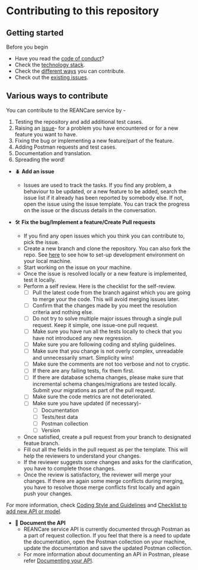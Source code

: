 # Contributing to this repository <!-- omit in toc -->

## Getting started <!-- omit in toc -->

Before you begin
- Have you read the [code of conduct](CODE_OF_CONDUCT.md)?
- Check the [technology stack](docs/development.md#technology-stack).
- Check the [different ways](#Various-ways-to-contribute) you can contribute.
- Check out the [existing issues](https://github.com/REAN-Foundation/reancare-service/issues).


## Various ways to contribute

  You can contribute to the REANCare service by - 
  1. Testing the repository and add additional test cases.
  2. Raising an [issue](https://github.com/REAN-Foundation/reancare-service/issues)- for a problem you have encountered or for a new feature you want to have.
  3. Fixing the bug or implementing a new feature/part of the feature.
  4. Adding Postman requests and test cases.
  5. Documentation and translation. 
  6. Spreading the word!

  - :beetle: **Add an issue**
    - Issues are used to track the tasks. If you find any problem, a behaviour to be updated, or a new feature to be added, search the issue list if it already has been reported by somebody else. If not, open the issue using the issue template. You can track the progress on the issue or the discuss details in the conversation.
  
  - :hammer_and_wrench: **Fix the bug/Implement a feature/Create Pull requests**
    - If you find any open issues which you think you can contribute to, pick the issue. 
    - Create a new branch and clone the repository. You can also fork the repo. See [here](docs/development.md) to see how to set-up development environment on your local machine.
    - Start working on the issue on your machine. 
    - Once the issue is resolved locally or a new feature is implemented, test it locally. 
    - Perform a self review. Here is the checklist for the self-review.
      - [ ] Pull the latest code from the branch against which you are going to merge your the code. This will avoid merging issues later.
      - [ ] Confirm that the changes made by you meet the resolution criteria and nothing else.
      - [ ] Do not try to solve multiple major issues through a single pull request. Keep it simple, one issue-one pull request.
      - [ ] Make sure you have run all the tests locally to check that you have not introduced any new regression.
      - [ ] Make sure you are following coding and styling guidelines.
      - [ ] Make sure that you change is not overly complex, unreadable and unnecessarily smart. Simplicity wins!
      - [ ] Make sure the comments are not too verbose and not to cryptic.
      - [ ] If there are any failing tests, fix them first.
      - [ ] If there are database schema changes, please make sure that incremental schema changes/migrations are tested locally. Submit your migrations as part of the pull request.
      - [ ] Make sure the code metrics are not deteriorated.
      - [ ] Make sure you have updated (if necessary)-
        - [ ] Documentation
        - [ ] Tests/test data
        - [ ] Postman collection
        - [ ] Version
    - Once satisfied, create a pull request from your branch to designated featue branch. 
    - Fill out all the fields in the pull request as per the template. This will help the reviewers to understand your changes.
    - If the reviewer suggests some changes and asks for the clarification, you have to complete those changes.
    - Once the review is satisfactory, the reviewer will merge your changes. If there are again some merge conflicts during merging, you have to resolve those merge conflicts first locally and again push your changes.
  
For more information, check [Coding Style and Guidelines](docs/coding-style-and-guidelines.md) and [Checklist to add new API or model](docs/checklist-to-add-api.md).

  - :memo: **Document the API**
    - REANCare service API is currently documented through Postman as a part of request collection. If you feel that there is a need to update the documentation, open the Postman collection on your machine, update the documentation and save the updated Postman collection.
    - For more information about documenting an API in Postman, please refer [Documenting your API](https://learning.postman.com/docs/publishing-your-api/documenting-your-api/).
